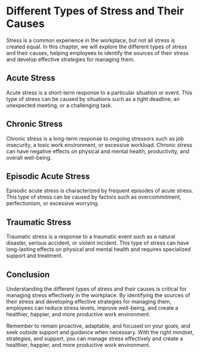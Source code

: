 # Different Types of Stress and Their Causes

Stress is a common experience in the workplace, but not all stress is created equal. In this chapter, we will explore the different types of stress and their causes, helping employees to identify the sources of their stress and develop effective strategies for managing them.

Acute Stress
------------

Acute stress is a short-term response to a particular situation or event. This type of stress can be caused by situations such as a tight deadline, an unexpected meeting, or a challenging task.

Chronic Stress
--------------

Chronic stress is a long-term response to ongoing stressors such as job insecurity, a toxic work environment, or excessive workload. Chronic stress can have negative effects on physical and mental health, productivity, and overall well-being.

Episodic Acute Stress
---------------------

Episodic acute stress is characterized by frequent episodes of acute stress. This type of stress can be caused by factors such as overcommitment, perfectionism, or excessive worrying.

Traumatic Stress
----------------

Traumatic stress is a response to a traumatic event such as a natural disaster, serious accident, or violent incident. This type of stress can have long-lasting effects on physical and mental health and requires specialized support and treatment.

Conclusion
----------

Understanding the different types of stress and their causes is critical for managing stress effectively in the workplace. By identifying the sources of their stress and developing effective strategies for managing them, employees can reduce stress levels, improve well-being, and create a healthier, happier, and more productive work environment.

Remember to remain proactive, adaptable, and focused on your goals, and seek outside support and guidance when necessary. With the right mindset, strategies, and support, you can manage stress effectively and create a healthier, happier, and more productive work environment.
